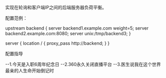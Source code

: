 实现在轮询和客户端IP之间的后端服务器负荷平衡。

配置范例：

upstream backend  {
  server backend1.example.com weight=5;
  server backend2.example.com:8080;
  server unix:/tmp/backend3;
}
 
server {
  location / {
    proxy_pass  http://backend;
  }
}

配置指导 







































--1.今天是入职6周年纪念日
--2.360永久关闭直播平台
--3.医生说我在这个世界最亲的人生命开始倒记时
